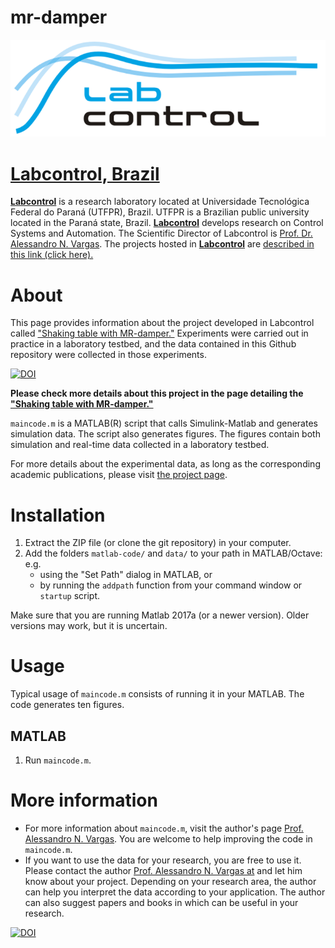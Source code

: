# mr-damper

<p align="center"><a href="http://www.labcontrol.xyz/dokuwiki" target="_blank" rel="noopener"><img src="images/logo.png"></a></p>

# [Labcontrol, Brazil](http://www.labcontrol.xyz/dokuwiki)

[**Labcontrol**](http://www.labcontrol.xyz/dokuwiki)  is a research laboratory located at Universidade Tecnológica Federal do Paraná (UTFPR), Brazil. UTFPR is a Brazilian public university located in the Paraná state, Brazil. [**Labcontrol**](http://www.labcontrol.xyz/dokuwiki)  develops research on Control Systems and Automation. The Scientific Director of Labcontrol is [Prof. Dr. Alessandro N. Vargas](http://www.anvargas.com). The projects hosted in [**Labcontrol**](http://www.labcontrol.xyz/dokuwiki)  are [described in this link (click here).](http://www.anvargas.com/blog)

About
============

This page provides information about the project developed in Labcontrol called ["Shaking table with MR-damper."](http://www.anvargas.com/blog/mrdamper.html)  Experiments were carried out in practice in a laboratory testbed, and the data contained in this Github repository were collected in those experiments. 

[![DOI](https://zenodo.org/badge/330236633.svg)](https://zenodo.org/badge/latestdoi/330236633)

**Please check more details about this project in the page detailing the ["Shaking table with MR-damper."](http://www.anvargas.com/blog/mrdamper.html)**


`maincode.m` is a MATLAB(R) script that calls Simulink-Matlab and generates simulation data. The script also generates figures. The figures contain both simulation and real-time data collected in a laboratory testbed.

For more details about the experimental data, as long as the corresponding academic publications, please visit [the project page](http://www.anvargas.com/blog).


Installation
============

1. Extract the ZIP file (or clone the git repository) in your computer.
2. Add the folders `matlab-code/` and `data/` to your path in MATLAB/Octave: e.g. 
    - using the "Set Path" dialog in MATLAB, or 
    - by running the `addpath` function from your command window or `startup` script.

Make sure that you are running Matlab 2017a (or a newer version). Older versions may work, but it is uncertain.

Usage
=====

Typical usage of `maincode.m` consists of running it in your MATLAB. The code generates ten figures.

MATLAB
------
  1. Run `maincode.m`.

More information
================

* For more information about `maincode.m`, visit the author's page [Prof. Alessandro N. Vargas](http://www.anvargas.com). You are welcome to help improving the code in `maincode.m`.
* If you want to use the data for your research, you are free to use it. Please contact the author [Prof. Alessandro N. Vargas at](http://www.anvargas.com) 
and let him know about your project. Depending on your research area, the author can help you interpret the data according to your application. The author can also suggest papers and books in which can be useful in your research.

[![DOI](https://zenodo.org/badge/330236633.svg)](https://zenodo.org/badge/latestdoi/330236633)

